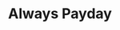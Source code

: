 ---
title: Always Payday
slug: always-payday
updated-on: '2024-05-30T13:44:31.749Z'
created-on: '2024-05-30T13:41:46.671Z'
published-on: '2024-05-30T13:54:32.469Z'
f_city-state-2:
- cms/city/galloway-oh.md
- cms/city/westerville-oh.md
- cms/city/reynoldsburg-oh.md
- cms/city/hilliard-oh.md
- cms/city/dublin-oh.md
- cms/city/cleves-oh.md
f_locations:
- cms/payday-loan/always-payday-4088.md
- cms/payday-loan/always-payday-4089.md
- cms/payday-loan/always-payday-4090.md
- cms/payday-loan/always-payday-4091.md
- cms/payday-loan/always-payday-4092.md
- cms/payday-loan/always-payday-4093.md
- cms/payday-loan/always-payday-4094.md
- cms/payday-loan/always-payday-4095.md
- cms/payday-loan/always-payday-4096.md
f_states:
- cms/state/ohio.md
layout: '[company].html'
tags: company
---